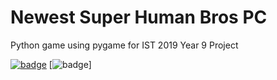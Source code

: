 Newest Super Human Bros PC
====
Python game using pygame for IST 2019 Year 9 Project





[![badge](https://img.shields.io/badge/Made%20with-Python-1f425f.svg)](https://www.python.org/)
[![badge](https://img.shields.io/github/repo-size/dippyshere/Newest-Super-Human-Bros-PC?label=Repository%20Size)]
